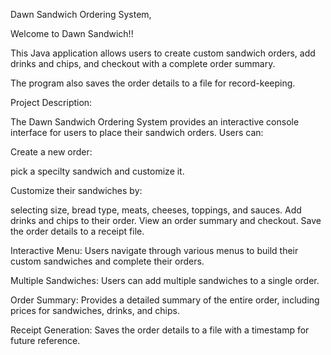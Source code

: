 
Dawn Sandwich Ordering System,


Welcome to Dawn Sandwich!!

This Java application allows users to create custom sandwich orders, add drinks and chips, and checkout with a complete order summary. 

The program also saves the order details to a file for record-keeping.


Project Description:

The Dawn Sandwich Ordering System provides an interactive console interface for users to place their sandwich orders. Users can:

Create a new order:

 pick a specilty sandwich and customize it.
 
 Customize their sandwiches by:
 
 selecting size, bread type, meats, cheeses, toppings, and sauces. Add drinks and chips to their order. View an order summary and checkout. Save the order details to a receipt file.
 
Interactive Menu: Users navigate through various menus to build their custom sandwiches and complete their orders.

Multiple Sandwiches: Users can add multiple sandwiches to a single order.

Order Summary: Provides a detailed summary of the entire order, including prices for sandwiches, drinks, and chips.

Receipt Generation: Saves the order details to a file with a timestamp for future reference.
